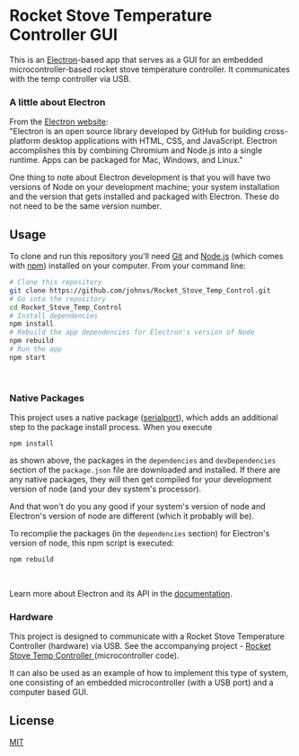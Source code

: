 # Rocket Stove Temperature Controller GUI
This is an [Electron](http://electron.atom.io)-based app that serves as a GUI for an embedded microcontroller-based rocket stove temperature controller. It communicates with the temp controller via USB.

### A little about Electron
From the [Electron website](https://electron.atom.io/docs/tutorial/about/): <br/>
"Electron is an open source library developed by GitHub for building cross-platform desktop applications with HTML, CSS, and JavaScript. Electron accomplishes this by combining Chromium and Node.js into a single runtime. Apps can be packaged for Mac, Windows, and Linux."

One thing to note about Electron development is that you will have two versions of Node on your development machine; your system installation and the version that gets installed and packaged with Electron. These do not need to be the same version number.

## Usage
To clone and run this repository you'll need [Git](https://git-scm.com) and [Node.js](https://nodejs.org/en/download/) (which comes with [npm](http://npmjs.com)) installed on your computer. From your command line:

```bash
# Clone this repository
git clone https://github.com/johnvs/Rocket_Stove_Temp_Control.git
# Go into the repository
cd Rocket_Stove_Temp_Control
# Install dependencies
npm install
# Rebuild the app dependencies for Electron's version of Node
npm rebuild
# Run the app
npm start
```
<br/>

### Native Packages
This project uses a native package ([serialport](https://www.npmjs.com/package/serialport)), which adds an additional step to the package install process. When you execute
```
npm install
```
as shown above, the packages in the ```dependencies``` and ```devDependencies``` section of the ```package.json``` file are downloaded and installed. If there are any native packages, they will then get compiled for your development version of node (and your dev system's processor).

And that won't do you any good if your system's version of node and Electron's version of node are different (which it probably will be).<br/>

To recomplie the packages (in the ```dependencies``` section) for Electron's version of node, this npm script is executed:
```
npm rebuild
```
<br>

Learn more about Electron and its API in the [documentation](http://electron.atom.io/docs/).

### Hardware
This project is designed to communicate with a Rocket Stove Temperature Controller (hardware) via USB. See the accompanying project - [Rocket Stove Temp Controller ](https://github.com/johnvs/Rocket_Stove_Temp_Control_Micro.git) (microcontroller code).

It can also be used as an example of how to implement this type of system, one consisting of an embedded microcontroller (with a USB port) and a computer based GUI.

## License

[MIT](https://github.com/johnvs/Rocket_Stove_Temp_Control/blob/master/LICENSE)
